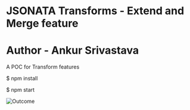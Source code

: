 # JSONATA Transforms - Extend and Merge feature
# Author - Ankur Srivastava

A POC for Transform features

$ npm install

$ npm start

![Outcome](/transform.png)
